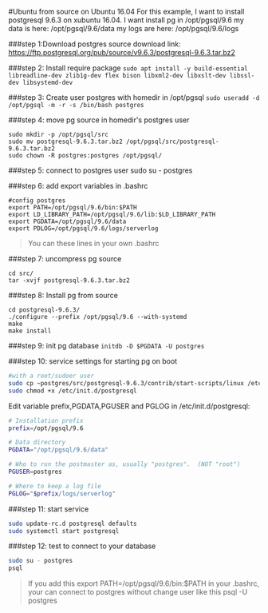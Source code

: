 #Ubuntu from source on Ubuntu 16.04
For this example, I want to install postgresql 9.6.3 on xubuntu 16.04.
I want install pg in /opt/pgsql/9.6
my data is here: /opt/pgsql/9.6/data
my logs are here: /opt/pgsql/9.6/logs

###step 1:Download postgres source 
download link: https://ftp.postgresql.org/pub/source/v9.6.3/postgresql-9.6.3.tar.bz2

###step 2: Install require package
`sudo apt install -y build-essential libreadline-dev zlib1g-dev flex bison libxml2-dev libxslt-dev libssl-dev libsystemd-dev`

###step 3: Create user postgres with homedir in /opt/pgsql
`sudo useradd -d /opt/pgsql -m -r -s /bin/bash postgres`

###step 4: move pg source in homedir's postgres user
```
sudo mkdir -p /opt/pgsql/src
sudo mv postgresql-9.6.3.tar.bz2 /opt/pgsql/src/postgresql-9.6.3.tar.bz2
sudo chown -R postgres:postgres /opt/pgsql/
```
###step 5: connect to postgres user
sudo su - postgres 

###step 6: add export variables in .bashrc
```
#config postgres
export PATH=/opt/pgsql/9.6/bin:$PATH
export LD_LIBRARY_PATH=/opt/pgsql/9.6/lib:$LD_LIBRARY_PATH
export PGDATA=/opt/pgsql/9.6/data
export PDLOG=/opt/pgsql/9.6/logs/serverlog
```
> You can these lines in your own .bashrc 

###step 7: uncompress pg source
```
cd src/
tar -xvjf postgresql-9.6.3.tar.bz2 
```

###step 8: Install pg from source
```
cd postgresql-9.6.3/
./configure --prefix /opt/pgsql/9.6 --with-systemd
make
make install
```

###step 9: init pg database
`initdb -D $PGDATA -U postgres`

###step 10: service settings for starting pg on boot

```bash
#with a root/sudoer user
sudo cp ~postgres/src/postgresql-9.6.3/contrib/start-scripts/linux /etc/init.d/postgresql
sudo chmod +x /etc/init.d/postgresql
```
Edit variable prefix,PGDATA,PGUSER and PGLOG in /etc/init.d/postgresql:
```bash
# Installation prefix
prefix=/opt/pgsql/9.6

# Data directory
PGDATA="/opt/pgsql/9.6/data"

# Who to run the postmaster as, usually "postgres".  (NOT "root")
PGUSER=postgres

# Where to keep a log file
PGLOG="$prefix/logs/serverlog"
```

###step 11: start service
```bash
sudo update-rc.d postgresql defaults
sudo systemctl start postgresql
```

###step 12: test to connect to your database
```bash
sudo su - postgres
psql
```
> If you add this 
> export PATH=/opt/pgsql/9.6/bin:$PATH
> in your .bashrc, your can connect to postgres without change user like this
> psql -U postgres 
